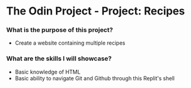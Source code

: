 # The Odin Project - Project: Recipes

### What is the purpose of this project?
* Create a website containing multiple recipes

### What are the skills I will showcase?
* Basic knowledge of HTML
* Basic ability to navigate Git and Github through this Replit's shell